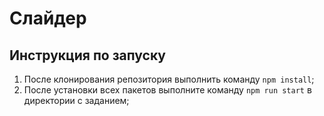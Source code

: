 # Слайдер

## Инструкция по запуску

 1. После клонирования репозитория выполнить команду `npm install`;
 2. После установки всех пакетов выполните команду `npm run start` в директории с заданием;
